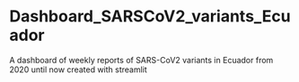 # Dashboard_SARSCoV2_variants_Ecuador
A dashboard of weekly reports of SARS-CoV2 variants in Ecuador from 2020 until now created with streamlit 
